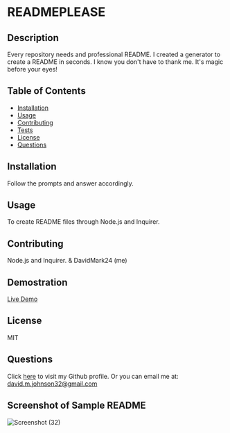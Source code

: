 # READMEPLEASE
## Description
Every repository needs and professional README. I created a generator to create a README in seconds. I know you don't have to thank me.
It's magic before your eyes!
## Table of Contents
* [Installation](#installation)
* [Usage](#usage)
* [Contributing](#contributing)
* [Tests](#tests)
* [License](#license)
* [Questions](#questions)
## Installation
Follow the prompts and answer accordingly.
## Usage
To create README files through Node.js and Inquirer.
## Contributing
Node.js and Inquirer. & DavidMark24 (me)
## Demostration

<a href= "https://user-images.githubusercontent.com/72535444/105154027-f0311780-5abd-11eb-9642-150fb23859b7.mp4"> Live Demo </a>

## License
MIT
## Questions
Click [here](https://github.com/DavidMark24) to visit my Github profile.
Or you can email me at: david.m.johnson32@gmail.com

## Screenshot of Sample README

![Screenshot (32)](https://user-images.githubusercontent.com/72535444/105154884-d80dc800-5abe-11eb-8365-c805c6dee016.png)
